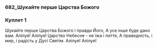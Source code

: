 ### 682_Шукайте перше Царства Божого
### Куплет 1
Шукайте перше Царства Божого і правди Його, А усе інше буде дано вам. Алілуя! Алілуя! Царство Небесне - не їжа і пиття, А праведність, і мир, і радість у Дусі Святім. Алілуя! Алілуя!
